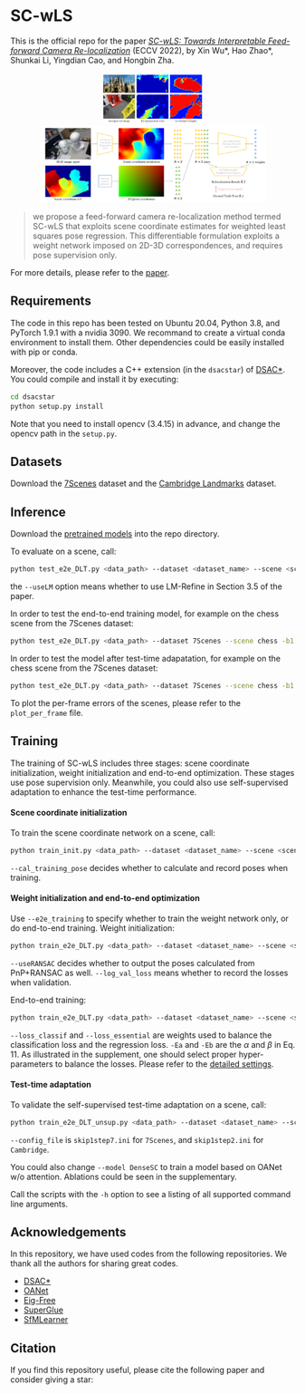 # SC-wLS

This is the official repo for the paper [*SC-wLS: Towards Interpretable Feed-forward Camera Re-localization*]() (ECCV 2022), by Xin Wu\*, Hao Zhao\*, Shunkai Li, Yingdian Cao, and Hongbin Zha.

<div align=center><img src="assets/teaser.png" width="180" height="90" /></div>

<div align=center><img src="assets/framework.png" width="400" height="135" /></div>

> we propose a feed-forward camera re-localization method termed SC-wLS that exploits scene coordinate estimates for weighted least squares pose regression. This differentiable formulation exploits a weight network imposed on 2D-3D correspondences, and requires pose supervision only.

For more details, please refer to the [paper](). 

## Requirements

The code in this repo has been tested on Ubuntu 20.04, Python 3.8, and PyTorch 1.9.1 with a nvidia 3090. We recommand to create a virtual conda environment to install them. Other dependencies could be easily installed with pip or conda.

Moreover, the code includes a C++ extension (in the `dsacstar`) of [DSAC\*](https://github.com/vislearn/dsacstar). You could compile and install it by executing:
```bash
cd dsacstar
python setup.py install
```
Note that you need to install opencv (3.4.15) in advance, and change the opencv path in the `setup.py`. 

## Datasets

Download the [7Scenes](https://www.microsoft.com/en-us/research/project/rgb-d-dataset-7-scenes/) dataset and the [Cambridge Landmarks](http://mi.eng.cam.ac.uk/projects/relocalisation/#dataset) dataset.

## Inference

Download the [pretrained models](https://drive.google.com/drive/folders/1FWu1r0e-xHgNF2oUWOt70eu7HZZ4H-LG?usp=sharing) into the repo directory. 

To evaluate on a scene, call:
```bash
python test_e2e_DLT.py <data_path> --dataset <dataset_name> --scene <scene_name> --config_file configs/single_frame.ini --model DenseSC_GNN --pretrained-model <model_path> <--useLM>

```
the `--useLM` option means whether to use LM-Refine in Section 3.5 of the paper.

In order to test the end-to-end training model, for example on the chess scene from the 7Scenes dataset:
```bash
python test_e2e_DLT.py <data_path> --dataset 7Scenes --scene chess -b1 --config_file configs/single_frame.ini --model DenseSC_GNN --pretrained-model ./7scenes_e2e_model/chess/model.pkl

```

In order to test the model after test-time adapatation, for example on the chess scene from the 7Scenes dataset:
```bash
python test_e2e_DLT.py <data_path> --dataset 7Scenes --scene chess -b1 --config_file configs/single_frame.ini --model DenseSC_GNN --pretrained-model ./7scenes_unsup_model/chess/model.pkl 

```

To plot the per-frame errors of the scenes, please refer to the `plot_per_frame` file.

## Training

The training of SC-wLS includes three stages: scene coordinate initialization, weight initialization and end-to-end optimization. These stages use pose supervision only. Meanwhile, you could also use self-supervised adaptation to enhance the test-time performance. 

#### Scene coordinate initialization

To train the scene coordinate network on a scene, call:
```bash
python train_init.py <data_path> --dataset <dataset_name> --scene <scene_name> -b1 --epochs 1500 --config_file configs/single_frame.ini --lr 1e-4 <--cal_training_pose>  --model DenseSC 
```
`--cal_training_pose` decides whether to calculate and record poses when training.

#### Weight initialization and end-to-end optimization

Use `--e2e_training` to specify whether to train the weight network only, or do end-to-end training.
Weight initialization:
```bash
python train_e2e_DLT.py <data_path> --dataset <dataset_name> --scene <scene_name>  -b1 --epochs 1500 --config_file configs/single_frame.ini --glr 1e-4 --model DenseSC_GNN --loss_classif 0.5 --loss_essential 10.0 --obj_geod_th 1.0 --loss_essential_init_epo 0 -Ea 5 -Eb 1e-4 <--cal_training_pose> <--useRANSAC> <--log_val_loss> --pretrained-model <SCNet_model_path>
```
`--useRANSAC` decides whether to output the poses calculated from PnP+RANSAC as well. `--log_val_loss` means whether to record the losses when validation.

End-to-end training:
```bash
python train_e2e_DLT.py <data_path> --dataset <dataset_name> --scene <scene_name>  -b1 --epochs 1500 --config_file configs/single_frame.ini --lr 1e-5 --glr 1e-5 --model DenseSC_GNN --loss_classif 0.5 --loss_essential 10.0 --obj_geod_th 1.0 --loss_essential_init_epo 0 -Ea 5 -Eb 1e-4 --e2e_training <--cal_training_pose> <--useRANSAC> <--log_val_loss> --pretrained-model <SCNet_model_path> --w-model <WeightNet_model_path>
```

`--loss_classif` and `--loss_essential` are weights used to balance the classification loss and the regression loss. `-Ea` and `-Eb` are the $\alpha$ and $\beta$ in Eq. 11. As illustrated in the supplement, one should select proper hyper-parameters to balance the losses. Please refer to the [detailed settings](README_TRAIN.md).

#### Test-time adaptation
To validate the self-supervised test-time adaptation on a scene, call:

```bash
python train_e2e_DLT_unsup.py <data_path> --dataset <dataset_name> --scene <scene_name> -b1 --epochs 1500 --config_file configs/<config_name> --glr 1e-5 --model DenseSC_GNN --pretrained-model <E2E_model_path> --auto_mask --ssim  --use_DLT2T --ph 400 <--cal_training_pose> <--useRANSAC>

```
`--config_file` is `skip1step7.ini` for `7Scenes`, and `skip1step2.ini` for `Cambridge`.

You could also change `--model DenseSC` to train a model based on OANet w/o attention. Ablations could be seen in the supplementary.

Call the scripts with the `-h` option to see a listing of all supported command line arguments.

## Acknowledgements
In this repository, we have used codes from the following repositories. We thank all the authors for sharing great codes.

- [DSAC\*](https://github.com/vislearn/dsacstar)
- [OANet](https://github.com/zjhthu/OANet)
- [Eig-Free](https://github.com/Dangzheng/Eig-Free-release)
- [SuperGlue](https://github.com/magicleap/SuperGluePretrainedNetwork)
- [SfMLearner](https://github.com/tinghuiz/SfMLearner)

## Citation 
 If you find this repository useful, please cite the following paper and consider giving a star:
```

```